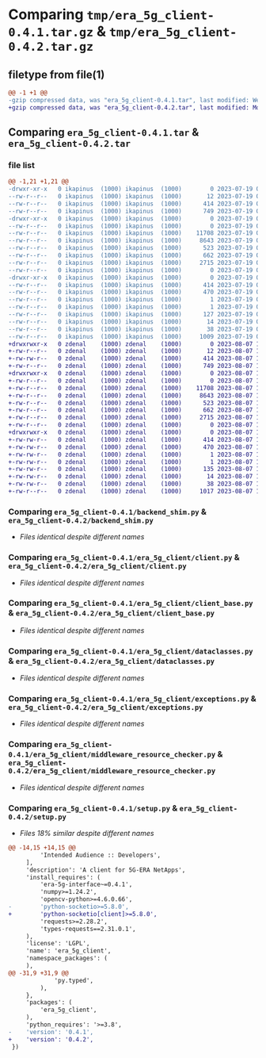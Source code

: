 # Comparing `tmp/era_5g_client-0.4.1.tar.gz` & `tmp/era_5g_client-0.4.2.tar.gz`

## filetype from file(1)

```diff
@@ -1 +1 @@
-gzip compressed data, was "era_5g_client-0.4.1.tar", last modified: Wed Jul 19 09:49:01 2023, max compression
+gzip compressed data, was "era_5g_client-0.4.2.tar", last modified: Mon Aug  7 12:09:12 2023, max compression
```

## Comparing `era_5g_client-0.4.1.tar` & `era_5g_client-0.4.2.tar`

### file list

```diff
@@ -1,21 +1,21 @@
-drwxr-xr-x   0 ikapinus  (1000) ikapinus  (1000)        0 2023-07-19 09:49:01.439323 era_5g_client-0.4.1/
--rw-r--r--   0 ikapinus  (1000) ikapinus  (1000)       12 2023-07-19 09:49:01.000000 era_5g_client-0.4.1/MANIFEST.in
--rw-r--r--   0 ikapinus  (1000) ikapinus  (1000)      414 2023-07-19 09:49:01.439323 era_5g_client-0.4.1/PKG-INFO
--rw-r--r--   0 ikapinus  (1000) ikapinus  (1000)      749 2023-07-19 09:49:01.000000 era_5g_client-0.4.1/backend_shim.py
-drwxr-xr-x   0 ikapinus  (1000) ikapinus  (1000)        0 2023-07-19 09:49:01.439323 era_5g_client-0.4.1/era_5g_client/
--rw-r--r--   0 ikapinus  (1000) ikapinus  (1000)        0 2023-07-19 09:49:01.000000 era_5g_client-0.4.1/era_5g_client/__init__.py
--rw-r--r--   0 ikapinus  (1000) ikapinus  (1000)    11708 2023-07-19 09:49:01.000000 era_5g_client-0.4.1/era_5g_client/client.py
--rw-r--r--   0 ikapinus  (1000) ikapinus  (1000)     8643 2023-07-19 09:49:01.000000 era_5g_client-0.4.1/era_5g_client/client_base.py
--rw-r--r--   0 ikapinus  (1000) ikapinus  (1000)      523 2023-07-19 09:49:01.000000 era_5g_client-0.4.1/era_5g_client/dataclasses.py
--rw-r--r--   0 ikapinus  (1000) ikapinus  (1000)      662 2023-07-19 09:49:01.000000 era_5g_client-0.4.1/era_5g_client/exceptions.py
--rw-r--r--   0 ikapinus  (1000) ikapinus  (1000)     2715 2023-07-19 09:49:01.000000 era_5g_client-0.4.1/era_5g_client/middleware_resource_checker.py
--rw-r--r--   0 ikapinus  (1000) ikapinus  (1000)        0 2023-07-19 09:49:01.000000 era_5g_client-0.4.1/era_5g_client/py.typed
-drwxr-xr-x   0 ikapinus  (1000) ikapinus  (1000)        0 2023-07-19 09:49:01.439323 era_5g_client-0.4.1/era_5g_client.egg-info/
--rw-r--r--   0 ikapinus  (1000) ikapinus  (1000)      414 2023-07-19 09:49:01.000000 era_5g_client-0.4.1/era_5g_client.egg-info/PKG-INFO
--rw-r--r--   0 ikapinus  (1000) ikapinus  (1000)      470 2023-07-19 09:49:01.000000 era_5g_client-0.4.1/era_5g_client.egg-info/SOURCES.txt
--rw-r--r--   0 ikapinus  (1000) ikapinus  (1000)        1 2023-07-19 09:49:01.000000 era_5g_client-0.4.1/era_5g_client.egg-info/dependency_links.txt
--rw-r--r--   0 ikapinus  (1000) ikapinus  (1000)        1 2023-07-19 09:49:01.000000 era_5g_client-0.4.1/era_5g_client.egg-info/namespace_packages.txt
--rw-r--r--   0 ikapinus  (1000) ikapinus  (1000)      127 2023-07-19 09:49:01.000000 era_5g_client-0.4.1/era_5g_client.egg-info/requires.txt
--rw-r--r--   0 ikapinus  (1000) ikapinus  (1000)       14 2023-07-19 09:49:01.000000 era_5g_client-0.4.1/era_5g_client.egg-info/top_level.txt
--rw-r--r--   0 ikapinus  (1000) ikapinus  (1000)       38 2023-07-19 09:49:01.439323 era_5g_client-0.4.1/setup.cfg
--rw-r--r--   0 ikapinus  (1000) ikapinus  (1000)     1009 2023-07-19 09:49:01.000000 era_5g_client-0.4.1/setup.py
+drwxrwxr-x   0 zdenal    (1000) zdenal    (1000)        0 2023-08-07 12:09:12.985364 era_5g_client-0.4.2/
+-rw-r--r--   0 zdenal    (1000) zdenal    (1000)       12 2023-08-07 12:09:11.000000 era_5g_client-0.4.2/MANIFEST.in
+-rw-rw-r--   0 zdenal    (1000) zdenal    (1000)      414 2023-08-07 12:09:12.985364 era_5g_client-0.4.2/PKG-INFO
+-rw-r--r--   0 zdenal    (1000) zdenal    (1000)      749 2023-08-07 12:09:11.000000 era_5g_client-0.4.2/backend_shim.py
+drwxrwxr-x   0 zdenal    (1000) zdenal    (1000)        0 2023-08-07 12:09:12.981364 era_5g_client-0.4.2/era_5g_client/
+-rw-r--r--   0 zdenal    (1000) zdenal    (1000)        0 2023-08-07 12:09:11.000000 era_5g_client-0.4.2/era_5g_client/__init__.py
+-rw-r--r--   0 zdenal    (1000) zdenal    (1000)    11708 2023-08-07 12:09:11.000000 era_5g_client-0.4.2/era_5g_client/client.py
+-rw-r--r--   0 zdenal    (1000) zdenal    (1000)     8643 2023-08-07 12:09:11.000000 era_5g_client-0.4.2/era_5g_client/client_base.py
+-rw-r--r--   0 zdenal    (1000) zdenal    (1000)      523 2023-08-07 12:09:11.000000 era_5g_client-0.4.2/era_5g_client/dataclasses.py
+-rw-r--r--   0 zdenal    (1000) zdenal    (1000)      662 2023-08-07 12:09:11.000000 era_5g_client-0.4.2/era_5g_client/exceptions.py
+-rw-r--r--   0 zdenal    (1000) zdenal    (1000)     2715 2023-08-07 12:09:11.000000 era_5g_client-0.4.2/era_5g_client/middleware_resource_checker.py
+-rw-r--r--   0 zdenal    (1000) zdenal    (1000)        0 2023-08-07 12:09:11.000000 era_5g_client-0.4.2/era_5g_client/py.typed
+drwxrwxr-x   0 zdenal    (1000) zdenal    (1000)        0 2023-08-07 12:09:12.981364 era_5g_client-0.4.2/era_5g_client.egg-info/
+-rw-rw-r--   0 zdenal    (1000) zdenal    (1000)      414 2023-08-07 12:09:12.000000 era_5g_client-0.4.2/era_5g_client.egg-info/PKG-INFO
+-rw-rw-r--   0 zdenal    (1000) zdenal    (1000)      470 2023-08-07 12:09:12.000000 era_5g_client-0.4.2/era_5g_client.egg-info/SOURCES.txt
+-rw-rw-r--   0 zdenal    (1000) zdenal    (1000)        1 2023-08-07 12:09:12.000000 era_5g_client-0.4.2/era_5g_client.egg-info/dependency_links.txt
+-rw-rw-r--   0 zdenal    (1000) zdenal    (1000)        1 2023-08-07 12:09:12.000000 era_5g_client-0.4.2/era_5g_client.egg-info/namespace_packages.txt
+-rw-rw-r--   0 zdenal    (1000) zdenal    (1000)      135 2023-08-07 12:09:12.000000 era_5g_client-0.4.2/era_5g_client.egg-info/requires.txt
+-rw-rw-r--   0 zdenal    (1000) zdenal    (1000)       14 2023-08-07 12:09:12.000000 era_5g_client-0.4.2/era_5g_client.egg-info/top_level.txt
+-rw-rw-r--   0 zdenal    (1000) zdenal    (1000)       38 2023-08-07 12:09:12.985364 era_5g_client-0.4.2/setup.cfg
+-rw-r--r--   0 zdenal    (1000) zdenal    (1000)     1017 2023-08-07 12:09:11.000000 era_5g_client-0.4.2/setup.py
```

### Comparing `era_5g_client-0.4.1/backend_shim.py` & `era_5g_client-0.4.2/backend_shim.py`

 * *Files identical despite different names*

### Comparing `era_5g_client-0.4.1/era_5g_client/client.py` & `era_5g_client-0.4.2/era_5g_client/client.py`

 * *Files identical despite different names*

### Comparing `era_5g_client-0.4.1/era_5g_client/client_base.py` & `era_5g_client-0.4.2/era_5g_client/client_base.py`

 * *Files identical despite different names*

### Comparing `era_5g_client-0.4.1/era_5g_client/dataclasses.py` & `era_5g_client-0.4.2/era_5g_client/dataclasses.py`

 * *Files identical despite different names*

### Comparing `era_5g_client-0.4.1/era_5g_client/exceptions.py` & `era_5g_client-0.4.2/era_5g_client/exceptions.py`

 * *Files identical despite different names*

### Comparing `era_5g_client-0.4.1/era_5g_client/middleware_resource_checker.py` & `era_5g_client-0.4.2/era_5g_client/middleware_resource_checker.py`

 * *Files identical despite different names*

### Comparing `era_5g_client-0.4.1/setup.py` & `era_5g_client-0.4.2/setup.py`

 * *Files 18% similar despite different names*

```diff
@@ -14,15 +14,15 @@
         'Intended Audience :: Developers',
     ],
     'description': 'A client for 5G-ERA NetApps',
     'install_requires': (
         'era-5g-interface~=0.4.1',
         'numpy>=1.24.2',
         'opencv-python>=4.6.0.66',
-        'python-socketio>=5.8.0',
+        'python-socketio[client]>=5.8.0',
         'requests>=2.28.2',
         'types-requests==2.31.0.1',
     ),
     'license': 'LGPL',
     'name': 'era_5g_client',
     'namespace_packages': (
     ),
@@ -31,9 +31,9 @@
             'py.typed',
         ),
     },
     'packages': (
         'era_5g_client',
     ),
     'python_requires': '>=3.8',
-    'version': '0.4.1',
+    'version': '0.4.2',
 })
```

